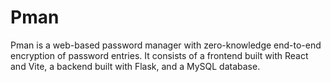 # Pman
Pman is a web-based password manager with zero-knowledge end-to-end encryption of password entries. It consists of a frontend built with React and Vite, a backend built with Flask, and a MySQL database.
